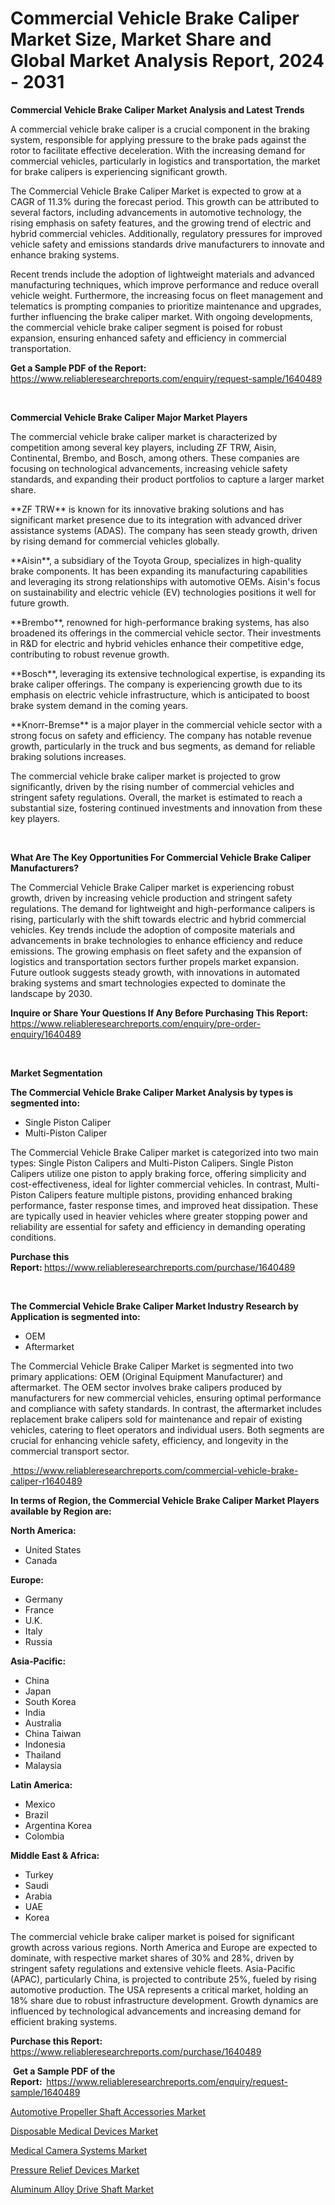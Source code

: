 <p><h1>Commercial Vehicle Brake Caliper Market Size, Market Share and Global Market Analysis Report, 2024 - 2031</h1></p><p><strong>Commercial Vehicle Brake Caliper Market Analysis and Latest Trends</strong></p>
<p><p>A commercial vehicle brake caliper is a crucial component in the braking system, responsible for applying pressure to the brake pads against the rotor to facilitate effective deceleration. With the increasing demand for commercial vehicles, particularly in logistics and transportation, the market for brake calipers is experiencing significant growth.</p><p>The Commercial Vehicle Brake Caliper Market is expected to grow at a CAGR of 11.3% during the forecast period. This growth can be attributed to several factors, including advancements in automotive technology, the rising emphasis on safety features, and the growing trend of electric and hybrid commercial vehicles. Additionally, regulatory pressures for improved vehicle safety and emissions standards drive manufacturers to innovate and enhance braking systems.</p><p>Recent trends include the adoption of lightweight materials and advanced manufacturing techniques, which improve performance and reduce overall vehicle weight. Furthermore, the increasing focus on fleet management and telematics is prompting companies to prioritize maintenance and upgrades, further influencing the brake caliper market. With ongoing developments, the commercial vehicle brake caliper segment is poised for robust expansion, ensuring enhanced safety and efficiency in commercial transportation.</p></p>
<p><strong>Get a Sample PDF of the Report:&nbsp;</strong> <a href="https://www.reliableresearchreports.com/enquiry/request-sample/1640489?utm_campaign=115&utm_medium=2&utm_source=Github&utm_content=ia&utm_term=03112024&utm_id=commercial-vehicle-brake-caliper">https://www.reliableresearchreports.com/enquiry/request-sample/1640489</a></p>
<p>&nbsp;</p>
<p><strong>Commercial Vehicle Brake Caliper Major Market Players</strong></p>
<p><p>The commercial vehicle brake caliper market is characterized by competition among several key players, including ZF TRW, Aisin, Continental, Brembo, and Bosch, among others. These companies are focusing on technological advancements, increasing vehicle safety standards, and expanding their product portfolios to capture a larger market share. </p><p>**ZF TRW** is known for its innovative braking solutions and has significant market presence due to its integration with advanced driver assistance systems (ADAS). The company has seen steady growth, driven by rising demand for commercial vehicles globally.</p><p>**Aisin**, a subsidiary of the Toyota Group, specializes in high-quality brake components. It has been expanding its manufacturing capabilities and leveraging its strong relationships with automotive OEMs. Aisin's focus on sustainability and electric vehicle (EV) technologies positions it well for future growth.</p><p>**Brembo**, renowned for high-performance braking systems, has also broadened its offerings in the commercial vehicle sector. Their investments in R&D for electric and hybrid vehicles enhance their competitive edge, contributing to robust revenue growth.</p><p>**Bosch**, leveraging its extensive technological expertise, is expanding its brake caliper offerings. The company is experiencing growth due to its emphasis on electric vehicle infrastructure, which is anticipated to boost brake system demand in the coming years.</p><p>**Knorr-Bremse** is a major player in the commercial vehicle sector with a strong focus on safety and efficiency. The company has notable revenue growth, particularly in the truck and bus segments, as demand for reliable braking solutions increases.</p><p>The commercial vehicle brake caliper market is projected to grow significantly, driven by the rising number of commercial vehicles and stringent safety regulations. Overall, the market is estimated to reach a substantial size, fostering continued investments and innovation from these key players.</p></p>
<p>&nbsp;</p>
<p><strong>What Are The Key Opportunities For Commercial Vehicle Brake Caliper Manufacturers?</strong></p>
<p><p>The Commercial Vehicle Brake Caliper market is experiencing robust growth, driven by increasing vehicle production and stringent safety regulations. The demand for lightweight and high-performance calipers is rising, particularly with the shift towards electric and hybrid commercial vehicles. Key trends include the adoption of composite materials and advancements in brake technologies to enhance efficiency and reduce emissions. The growing emphasis on fleet safety and the expansion of logistics and transportation sectors further propels market expansion. Future outlook suggests steady growth, with innovations in automated braking systems and smart technologies expected to dominate the landscape by 2030.</p></p>
<p><strong>Inquire or Share Your Questions If Any Before Purchasing This Report:</strong> <a href="https://www.reliableresearchreports.com/enquiry/pre-order-enquiry/1640489?utm_campaign=115&utm_medium=2&utm_source=Github&utm_content=ia&utm_term=03112024&utm_id=commercial-vehicle-brake-caliper">https://www.reliableresearchreports.com/enquiry/pre-order-enquiry/1640489</a></p>
<p>&nbsp;</p>
<p><strong>Market Segmentation</strong></p>
<p><strong>The Commercial Vehicle Brake Caliper Market Analysis by types is segmented into:</strong></p>
<p><ul><li>Single Piston Caliper</li><li>Multi-Piston Caliper</li></ul></p>
<p><p>The Commercial Vehicle Brake Caliper market is categorized into two main types: Single Piston Calipers and Multi-Piston Calipers. Single Piston Calipers utilize one piston to apply braking force, offering simplicity and cost-effectiveness, ideal for lighter commercial vehicles. In contrast, Multi-Piston Calipers feature multiple pistons, providing enhanced braking performance, faster response times, and improved heat dissipation. These are typically used in heavier vehicles where greater stopping power and reliability are essential for safety and efficiency in demanding operating conditions.</p></p>
<p><strong>Purchase this Report:&nbsp;</strong><a href="https://www.reliableresearchreports.com/purchase/1640489?utm_campaign=115&utm_medium=2&utm_source=Github&utm_content=ia&utm_term=03112024&utm_id=commercial-vehicle-brake-caliper">https://www.reliableresearchreports.com/purchase/1640489</a></p>
<p>&nbsp;</p>
<p><strong>The Commercial Vehicle Brake Caliper Market Industry Research by Application is segmented into:</strong></p>
<p><ul><li>OEM</li><li>Aftermarket</li></ul></p>
<p><p>The Commercial Vehicle Brake Caliper Market is segmented into two primary applications: OEM (Original Equipment Manufacturer) and aftermarket. The OEM sector involves brake calipers produced by manufacturers for new commercial vehicles, ensuring optimal performance and compliance with safety standards. In contrast, the aftermarket includes replacement brake calipers sold for maintenance and repair of existing vehicles, catering to fleet operators and individual users. Both segments are crucial for enhancing vehicle safety, efficiency, and longevity in the commercial transport sector.</p></p>
<p><a href="https://www.reliableresearchreports.com/commercial-vehicle-brake-caliper-r1640489?utm_campaign=115&utm_medium=2&utm_source=Github&utm_content=ia&utm_term=03112024&utm_id=commercial-vehicle-brake-caliper">&nbsp;https://www.reliableresearchreports.com/commercial-vehicle-brake-caliper-r1640489</a></p>
<p><strong>In terms of Region, the Commercial Vehicle Brake Caliper Market Players available by Region are:</strong></p>
<p>
    <p> <strong> North America: </strong>
        <ul>
            <li>United States</li>
            <li>Canada</li>
        </ul>
        </p> 
    <p> <strong> Europe: </strong>
        <ul>
            <li>Germany</li>
            <li>France</li>
            <li>U.K.</li>
            <li>Italy</li>
            <li>Russia</li>
        </ul>
        </p> 
    <p> <strong> Asia-Pacific: </strong>
        <ul>
            <li>China</li>
            <li>Japan</li>
            <li>South Korea</li>
            <li>India</li>
            <li>Australia</li>
            <li>China Taiwan</li>
            <li>Indonesia</li>
            <li>Thailand</li>
            <li>Malaysia</li>
        </ul>
        </p> 
    <p> <strong> Latin America: </strong>
        <ul>
            <li>Mexico</li>
            <li>Brazil</li>
            <li>Argentina Korea</li>
            <li>Colombia</li>
        </ul>
        </p> 
    <p> <strong> Middle East & Africa: </strong>
        <ul>
            <li>Turkey</li>
            <li>Saudi</li>
            <li>Arabia</li>
            <li>UAE</li>
            <li>Korea</li>
        </ul>
    </p>
    </p>
<p><p>The commercial vehicle brake caliper market is poised for significant growth across various regions. North America and Europe are expected to dominate, with respective market shares of 30% and 28%, driven by stringent safety regulations and extensive vehicle fleets. Asia-Pacific (APAC), particularly China, is projected to contribute 25%, fueled by rising automotive production. The USA represents a critical market, holding an 18% share due to robust infrastructure development. Growth dynamics are influenced by technological advancements and increasing demand for efficient braking systems.</p></p>
<p><strong>Purchase this Report: </strong><a href="https://www.reliableresearchreports.com/purchase/1640489?utm_campaign=115&utm_medium=2&utm_source=Github&utm_content=ia&utm_term=03112024&utm_id=commercial-vehicle-brake-caliper">https://www.reliableresearchreports.com/purchase/1640489</a></p>
<p>&nbsp;<strong>Get a Sample PDF of the Report:&nbsp;&nbsp;</strong><a href="https://www.reliableresearchreports.com/enquiry/request-sample/1640489?utm_campaign=115&utm_medium=2&utm_source=Github&utm_content=ia&utm_term=03112024&utm_id=commercial-vehicle-brake-caliper">https://www.reliableresearchreports.com/enquiry/request-sample/1640489</a></p>
<p><strong></strong></p>
<p><p><a href="https://github.com/JavierDDowns/Market-Research-Report-List-1/blob/main/automotive-propeller-shaft-accessories-market.md?utm_campaign=115&utm_medium=2&utm_source=Github&utm_content=ia&utm_term=03112024&utm_id=commercial-vehicle-brake-caliper">Automotive Propeller Shaft Accessories Market</a></p><p><a href="https://issuu.com/reportprime-2/docs/disposable-medical-devices-market-s_d206a2064dc2f0?utm_campaign=115&utm_medium=2&utm_source=Github&utm_content=ia&utm_term=03112024&utm_id=commercial-vehicle-brake-caliper">Disposable Medical Devices Market</a></p><p><a href="https://issuu.com/reportprime-2/docs/medical-camera-systems-market-size-_26ca0e83858dda?utm_campaign=115&utm_medium=2&utm_source=Github&utm_content=ia&utm_term=03112024&utm_id=commercial-vehicle-brake-caliper">Medical Camera Systems Market</a></p><p><a href="https://issuu.com/reportprime-2/docs/pressure-relief-devices-market-size_e8e5abde030576?utm_campaign=115&utm_medium=2&utm_source=Github&utm_content=ia&utm_term=03112024&utm_id=commercial-vehicle-brake-caliper">Pressure Relief Devices Market</a></p><p><a href="https://github.com/AlbertGonzalez266/Market-Research-Report-List-1/blob/main/aluminum-alloy-drive-shaft-market.md?utm_campaign=115&utm_medium=2&utm_source=Github&utm_content=ia&utm_term=03112024&utm_id=commercial-vehicle-brake-caliper">Aluminum Alloy Drive Shaft Market</a></p></p>
